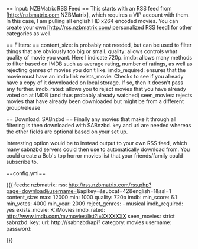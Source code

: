 == Input: NZBMatrix RSS Feed ==
This starts with an RSS feed from [http://nzbmatrix.com NZBMatrix], which requires a VIP account with them. In this case, I am pulling all english HD x264 encoded movies. You can create your own [http://rss.nzbmatrix.com/ personalized RSS feed] for other categories as well. 

== Filters: ==
content_size: is probably not needed, but can be used to filter things that are obviously too big or small. 
quality: allows controls what quality of movie you want. Here I indicate 720p.
imdb: allows many methods to filter based on IMDB such as average rating, number of ratings, as well as rejecting genres of movies you don't like.
imdb_required: ensures that the movie must have an imdb link
exists_movie: Checks to see if you already have a copy of it downloaded on local storage. If so, then it doesn't pass any further. 
imdb_rated: allows you to reject movies that you have already voted on at IMDB (and thus probably already watched)
seen_movies: rejects movies that have already been downloaded but might be from a different group/release

== Download: SABnzbd ==
Finally any movies that make it through all filtering is then downloaded with SABnzbd. key and url are needed whereas the other fields are optional based on your set up. 

Interesting option would be to instead output to your own RSS feed, which many sabnzbd servers could then use to automatically download from. You could create a Bob's top horror movies list that your friends/family could subscribe to. 

==config.yml==

{{{
feeds:
  nzbmatrix:
    rss: http://rss.nzbmatrix.com/rss.php?page=download&username=<username>&apikey=<your ip key>&subcat=42&english=1&ssl=1
    content_size: 
      max: 12000
      min: 1000
    quality: 720p
    imdb:
      min_score: 6.1
      min_votes: 4000
      min_year: 2009
      reject_genres:
        - musical
    imdb_required: yes
    exists_movie: K:\Movies
    imdb_rated: http://www.imdb.com/mymovies/list?l=XXXXXXX
    seen_movies: strict
    sabnzbd:
      key: <your sabnzbd api key>
      url: http://<your ip>/sabnzbd/api?
      category: movies
      username: <your username>
      password: <your password>

}}}
